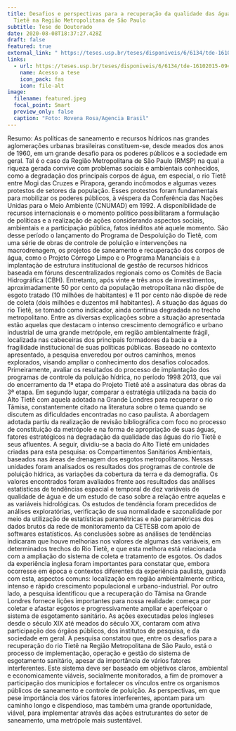 ```yaml
---
title: Desafios e perspectivas para a recuperação da qualidade das águas do Rio
  Tietê na Região Metropolitana de São Paulo
subtitle: Tese de Doutorado
date: 2020-08-08T18:37:27.428Z
draft: false
featured: true
external_link: " https://teses.usp.br/teses/disponiveis/6/6134/tde-16102015-094150/pt-br.php"
links:
  - url: https://teses.usp.br/teses/disponiveis/6/6134/tde-16102015-094150/pt-br.php
    name: Acesso a tese
    icon_pack: fas
    icon: file-alt
image:
  filename: featured.jpeg
  focal_point: Smart
  preview_only: false
  caption: "Foto: Rovena Rosa/Agencia Brasil"
---
```

Resumo: As políticas de saneamento e recursos hídricos nas grandes aglomerações urbanas brasileiras constituem-se, desde meados dos anos de 1960, em um grande desafio para os poderes públicos e a sociedade em geral. Tal é o caso da Região Metropolitana de São Paulo (RMSP) na qual a riqueza gerada convive com problemas sociais e ambientais conhecidos, como a degradação dos principais corpos de água, em especial, o rio Tietê entre Mogi das Cruzes e Pirapora, gerando incômodos e algumas vezes protestos de setores da população. Esses protestos foram fundamentais para mobilizar os poderes públicos, à véspera da Conferência das Nações Unidas para o Meio Ambiente (CNUMAD) em 1992. A disponibilidade de recursos internacionais e o momento político possibilitaram a formulação de políticas e a realização de ações considerando aspectos sociais, ambientais e a participação pública, fatos inéditos até aquele momento. São desse período o lançamento do Programa de Despoluição do Tietê, com uma série de obras de controle de poluição e intervenções na macrodrenagem, os projetos de saneamento e recuperação dos corpos de água, como o Projeto Córrego Limpo e o Programa Mananciais e a implantação de estrutura institucional de gestão de recursos hídricos baseada em fóruns descentralizados regionais como os Comitês de Bacia Hidrográfica (CBH). Entretanto, após vinte e três anos de investimentos, aproximadamente 50 por cento da população metropolitana não dispõe de esgoto tratado (10 milhões de habitantes) e 11 por cento não dispõe de rede de coleta (dois milhões e duzentos mil habitantes). A situação das águas do rio Tietê, se tomado como indicador, ainda continua degradada no trecho metropolitano. Entre as diversas explicações sobre a situação apresentada estão aquelas que destacam o intenso crescimento demográfico e urbano industrial de uma grande metrópole, em região ambientalmente frágil, localizada nas cabeceiras dos principais formadores da bacia e a fragilidade institucional de suas políticas públicas. Baseado no contexto apresentado, a pesquisa enveredou por outros caminhos, menos explorados, visando ampliar o conhecimento dos desafios colocados. Primeiramente, avaliar os resultados do processo de implantação dos programas de controle da poluição hídrica, no período 1998 2013, que vai do encerramento da 1ª etapa do Projeto Tietê até a assinatura das obras da 3ª etapa. Em segundo lugar, comparar a estratégia utilizada na bacia do Alto Tietê com aquela adotada na Grande Londres para recuperar o rio Tâmisa, constantemente citado na literatura sobre o tema quando se discutem as dificuldades encontradas no caso paulista. A abordagem adotada partiu da realização de revisão bibliográfica com foco no processo de constituição da metrópole e na forma de apropriação de suas águas, fatores estratégicos na degradação da qualidade das águas do rio Tietê e seus afluentes. A seguir, dividiu-se a bacia do Alto Tietê em unidades criadas para esta pesquisa: os Compartimentos Sanitários Ambientais, baseados nas áreas de drenagem dos esgotos metropolitanos. Nessas unidades foram analisados os resultados dos programas de controle de poluição hídrica, as variações da cobertura da terra e da demografia. Os valores encontrados foram avaliados frente aos resultados das análises estatísticas de tendências espacial e temporal de dez variáveis de qualidade de água e de um estudo de caso sobre a relação entre aquelas e as variáveis hidrológicas. Os estudos de tendência foram precedidos de análises exploratórias, verificação de sua normalidade e sazonalidade por meio da utilização de estatísticas paramétricas e não paramétricas dos dados brutos da rede de monitoramento da CETESB com apoio de softwares estatísticos. As conclusões sobre as análises de tendências indicaram que houve melhorias nos valores de algumas das variáveis, em determinados trechos do Rio Tietê, e que esta melhora está relacionada com a ampliação do sistema de coleta e tratamento de esgotos. Os dados da experiência inglesa foram importantes para constatar que, embora ocorresse em época e contextos diferentes da experiência paulista, guarda com esta, aspectos comuns: localização em região ambientalmente crítica, intenso e rápido crescimento populacional e urbano-industrial. Por outro lado, a pesquisa identificou que a recuperação do Tâmisa na Grande Londres fornece lições importantes para nossa realidade: começa por coletar e afastar esgotos e progressivamente ampliar e aperfeiçoar o sistema de esgotamento sanitário. As ações executadas pelos ingleses desde o século XIX até meados do século XX, contaram com ativa participação dos órgãos públicos, dos institutos de pesquisa, e da sociedade em geral. A pesquisa constatou que, entre os desafios para a recuperação do rio Tietê na Região Metropolitana de São Paulo, está o processo de implementação, operação e gestão do sistema de esgotamento sanitário, apesar da importância de vários fatores interferentes. Este sistema deve ser baseado em objetivos claros, ambiental e economicamente viáveis, socialmente monitorados, a fim de promover a participação dos municípios e fortalecer os vínculos entre os organismos públicos de saneamento e controle de poluição. As perspectivas, em que pese importância dos vários fatores interferentes, apontam para um caminho longo e dispendioso, mas também uma grande oportunidade, viável, para implementar através das ações estruturantes do setor de saneamento, uma metrópole mais sustentável.